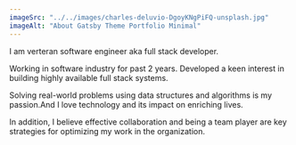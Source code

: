 ```yaml
---
imageSrc: "../../images/charles-deluvio-DgoyKNgPiFQ-unsplash.jpg"
imageAlt: "About Gatsby Theme Portfolio Minimal"
---
```


I am verteran software engineer aka full stack developer.

Working in software industry for past 2 years. Developed a keen interest in building highly available full stack systems.

Solving real-world problems using data structures and algorithms is my passion.And I love technology and its impact on enriching lives. 

In addition, I believe effective collaboration and being a team player are key strategies for optimizing my
work in the organization.
